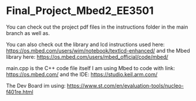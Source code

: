 # Final_Project_Mbed2_EE3501

You can check out the project pdf files in the instructions folder in the main branch as well as. 

You can also check out the library and lcd instructions used here: https://os.mbed.com/users/wim/notebook/textlcd-enhanced/  and the Mbed library here: https://os.mbed.com/users/mbed_official/code/mbed/

main.cpp is the C++ code file itself  I am using Mbed to code with link: https://os.mbed.com/ and the IDE: https://studio.keil.arm.com/

The Dev Board im using: https://www.st.com/en/evaluation-tools/nucleo-f401re.html
